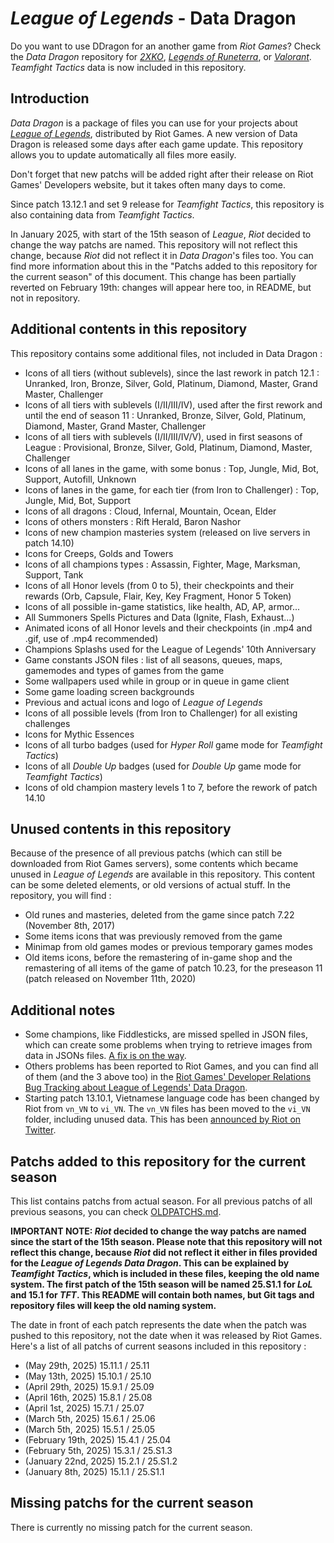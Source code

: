 # _League of Legends_ - Data Dragon

Do you want to use DDragon for an another game from _Riot Games_? Check the _Data Dragon_ repository for [_2XKO_](https://github.com/InFinity54/2XKO_DDragon), [_Legends of Runeterra_](https://github.com/InFinity54/LoR_DDragon), or [_Valorant_](https://github.com/InFinity54/Valorant_DDragon). _Teamfight Tactics_ data is now included in this repository.

## Introduction
_Data Dragon_ is a package of files you can use for your projects about [_League of Legends_](https://www.leagueoflegends.com), distributed by Riot Games. A new version of Data Dragon is released some days after each game update. This repository allows you to update automatically all files more easily.

Don't forget that new patchs will be added right after their release on Riot Games' Developers website, but it takes often many days to come.

Since patch 13.12.1 and set 9 release for _Teamfight Tactics_, this repository is also containing data from _Teamfight Tactics_.

In January 2025, with start of the 15th season of _League_, _Riot_ decided to change the way patchs are named. This repository will not reflect this change, because _Riot_ did not reflect it in _Data Dragon_'s files too. You can find more information about this in the "Patchs added to this repository for the current season" of this document. This change has been partially reverted on February 19th: changes will appear here too, in README, but not in repository.

## Additional contents in this repository
This repository contains some additional files, not included in Data Dragon :

- Icons of all tiers (without sublevels), since the last rework in patch 12.1 : Unranked, Iron, Bronze, Silver, Gold, Platinum, Diamond, Master, Grand Master, Challenger
- Icons of all tiers with sublevels (I/II/III/IV), used after the first rework and until the end of season 11 : Unranked, Bronze, Silver, Gold, Platinum, Diamond, Master, Grand Master, Challenger
- Icons of all tiers with sublevels (I/II/III/IV/V), used in first seasons of League : Provisional, Bronze, Silver, Gold, Platinum, Diamond, Master, Challenger
- Icons of all lanes in the game, with some bonus : Top, Jungle, Mid, Bot, Support, Autofill, Unknown
- Icons of lanes in the game, for each tier (from Iron to Challenger) : Top, Jungle, Mid, Bot, Support
- Icons of all dragons : Cloud, Infernal, Mountain, Ocean, Elder
- Icons of others monsters : Rift Herald, Baron Nashor
- Icons of new champion masteries system (released on live servers in patch 14.10)
- Icons for Creeps, Golds and Towers
- Icons of all champions types : Assassin, Fighter, Mage, Marksman, Support, Tank
- Icons of all Honor levels (from 0 to 5), their checkpoints and their rewards (Orb, Capsule, Flair, Key, Key Fragment, Honor 5 Token)
- Icons of all possible in-game statistics, like health, AD, AP, armor...
- All Summoners Spells Pictures and Data (Ignite, Flash, Exhaust...)
- Animated icons of all Honor levels and their checkpoints (in .mp4 and .gif, use of .mp4 recommended)
- Champions Splashs used for the League of Legends' 10th Anniversary
- Game constants JSON files : list of all seasons, queues, maps, gamemodes and types of games from the game
- Some wallpapers used while in group or in queue in game client
- Some game loading screen backgrounds
- Previous and actual icons and logo of _League of Legends_
- Icons of all possible levels (from Iron to Challenger) for all existing challenges
- Icons for Mythic Essences
- Icons of all turbo badges (used for _Hyper Roll_ game mode for _Teamfight Tactics_)
- Icons of all _Double Up_ badges (used for _Double Up_ game mode for _Teamfight Tactics_)
- Icons of old champion mastery levels 1 to 7, before the rework of patch 14.10

## Unused contents in this repository
Because of the presence of all previous patchs (which can still be downloaded from Riot Games servers), some contents which became unused in _League of Legends_ are available in this repository. This content can be some deleted elements, or old versions of actual stuff. In the repository, you will find :

- Old runes and masteries, deleted from the game since patch 7.22 (November 8th, 2017)
- Some items icons that was previously removed from the game
- Minimap from old games modes or previous temporary games modes
- Old items icons, before the remastering of in-game shop and the remastering of all items of the game of patch 10.23, for the preseason 11 (patch released on November 11th, 2020)

## Additional notes
- Some champions, like Fiddlesticks, are missed spelled in JSON files, which can create some problems when trying to retrieve images from data in JSONs files. [A fix is on the way](https://github.com/RiotGames/developer-relations/issues/83).
- Others problems has been reported to Riot Games, and you can find all of them (and the 3 above too) in the [Riot Games' Developer Relations Bug Tracking about League of Legends' Data Dragon](https://github.com/RiotGames/developer-relations/labels/topic%3A%20ddrag%20lol).
- Starting patch 13.10.1, Vietnamese language code has been changed by Riot from `vn_VN` to `vi_VN`. The `vn_VN` files has been moved to the `vi_VN` folder, including unused data. This has been [announced by Riot on Twitter](https://twitter.com/RiotGamesDevRel/status/1658949539867271171).

## Patchs added to this repository for the current season
This list contains patchs from actual season. For all previous patchs of all previous seasons, you can check [OLDPATCHS.md](OLDPATCHS.md).

**IMPORTANT NOTE: _Riot_ decided to change the way patchs are named since the start of the 15th season. Please note that this repository will not reflect this change, because _Riot_ did not reflect it either in files provided for the _League of Legends Data Dragon_. This can be explained by _Teamfight Tactics_, which is included in these files, keeping the old name system. The first patch of the 15th season will be named 25.S1.1 for _LoL_ and 15.1 for _TFT_. This README will contain both names, but Git tags and repository files will keep the old naming system.**

The date in front of each patch represents the date when the patch was pushed to this repository, not the date when it was released by Riot Games. Here's a list of all patchs of current seasons included in this repository :

- (May 29th, 2025) 15.11.1 / 25.11
- (May 13th, 2025) 15.10.1 / 25.10
- (April 29th, 2025) 15.9.1 / 25.09
- (April 16th, 2025) 15.8.1 / 25.08
- (April 1st, 2025) 15.7.1 / 25.07
- (March 5th, 2025) 15.6.1 / 25.06
- (March 5th, 2025) 15.5.1 / 25.05
- (February 19th, 2025) 15.4.1 / 25.04
- (February 5th, 2025) 15.3.1 / 25.S1.3
- (January 22nd, 2025) 15.2.1 / 25.S1.2
- (January 8th, 2025) 15.1.1 / 25.S1.1

## Missing patchs for the current season
There is currently no missing patch for the current season.